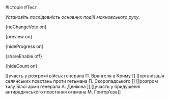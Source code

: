 #Історія #Тест

*Установіть послідовність основних подій махновського руху.*

{noChangeVote on}

{preview on}

{hideProgress on}

{shareEnable off}

{hideCount on}

[[участь у розгромі військ генерала П. Врангеля в Криму ]]
[[організація селянських повстань проти гетьмана П. Скоропадського ]]
[[розгром тилу Білої армії генерала А. Денікіна ]]
[[участь у придушенні антирадянського повстання отамана М. Григор’єва]]
